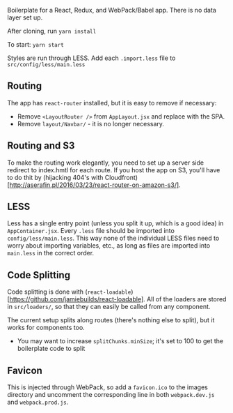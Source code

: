 Boilerplate for a React, Redux, and WebPack/Babel app. There is no data layer set up.

After cloning, run `yarn install`

To start: `yarn start`

Styles are run through LESS. Add each `.import.less` file to `src/config/less/main.less`

## Routing
The app has `react-router` installed, but it is easy to remove if necessary:

- Remove `<LayoutRouter />` from `AppLayout.jsx` and replace with the SPA.
- Remove `layout/Navbar/` - it is no longer necessary.

## Routing and S3
To make the routing work elegantly, you need to set up a server side redirect to index.hmtl for each route.
If you host the app on S3, you'll have to do thit by (hijacking 404's with Cloudfront)[http://aserafin.pl/2016/03/23/react-router-on-amazon-s3/].


## LESS
Less has a single entry point (unless you split it up, which is a good idea) in `AppContainer.jsx`. Every `.less` file should be imported into `config/less/main.less`. This way none of the individual LESS files need to worry about importing variables, etc., as long as files are imported into `main.less` in the correct order.

## Code Splitting
Code splitting is done with (`react-loadable`)[https://github.com/jamiebuilds/react-loadable]. All of the loaders are stored in `src/loaders/`, so that they can easily be called from any component. 

The current setup splits along routes (there's nothing else to split), but it works for components too.
- You may want to increase `splitChunks.minSize`; it's set to 100 to get the boilerplate code to split


## Favicon
This is injected through WebPack, so add a `favicon.ico` to the images directory and uncomment the corresponding line in both `webpack.dev.js` and `webpack.prod.js`.